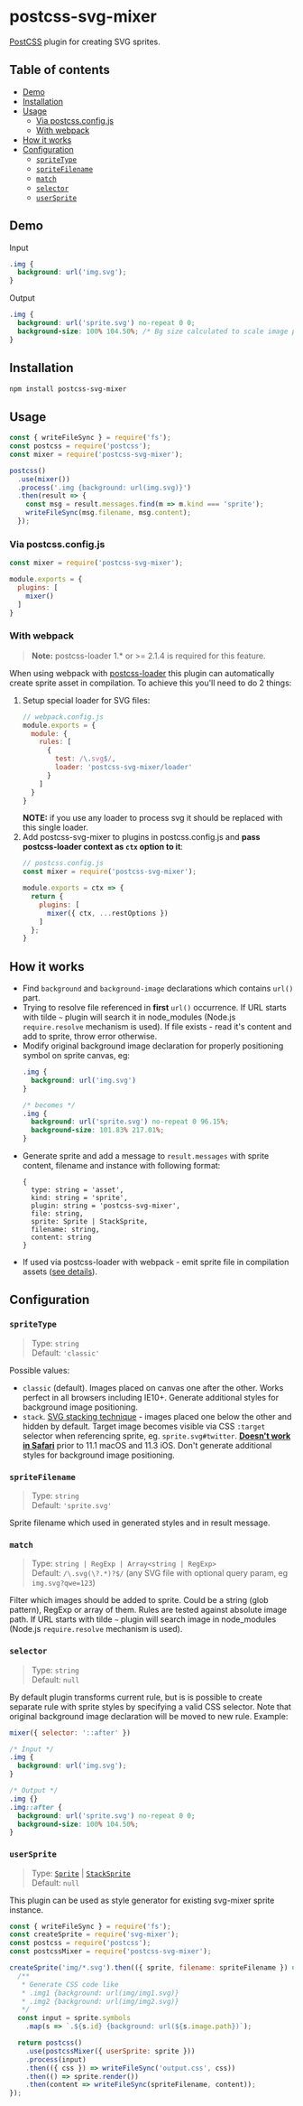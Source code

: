 # postcss-svg-mixer

[PostCSS](https://github.com/postcss/postcss) plugin for creating SVG sprites.

## Table of contents

- [Demo](#demo)
- [Installation](#installation)
- [Usage](#usage)
  - [Via postcss.config.js](#via-postcss.config.js)
  - [With webpack](#using-with-webpack)
- [How it works](#how-it-works)
- [Configuration](#configuration)
  - [`spriteType`](#spriteType)
  - [`spriteFilename`](#spriteFilename)
  - [`match`](#match)
  - [`selector`](#selector)
  - [`userSprite`](#userSprite)

## Demo

Input
```css
.img {
  background: url('img.svg');
}
```

Output
```css
.img {
  background: url('sprite.svg') no-repeat 0 0;
  background-size: 100% 104.50%; /* Bg size calculated to scale image proportionally */
}
```

## Installation

```sh
npm install postcss-svg-mixer
```

## Usage

```js
const { writeFileSync } = require('fs');
const postcss = require('postcss');
const mixer = require('postcss-svg-mixer');

postcss()
  .use(mixer())
  .process('.img {background: url(img.svg)}')
  .then(result => {
    const msg = result.messages.find(m => m.kind === 'sprite');
    writeFileSync(msg.filename, msg.content);
  });
```

### Via postcss.config.js

```js
const mixer = require('postcss-svg-mixer');

module.exports = {
  plugins: [
    mixer()
  ]
}
```

<a id="using-with-webpack"></a>
### With webpack

> **Note:** postcss-loader 1.* or >= 2.1.4 is required for this feature.

When using webpack with [postcss-loader](https://github.com/postcss/postcss-loader)
this plugin can automatically create sprite asset in compilation. To achieve this 
you'll need to do 2 things:

1. Setup special loader for SVG files:
   ```js
   // webpack.config.js
   module.exports = {
     module: {
       rules: [
         {
           test: /\.svg$/,
           loader: 'postcss-svg-mixer/loader'
         }
       ]
     }
   }
   ```
   **NOTE:** if you use any loader to process svg it should be replaced with this
   single loader.
2. Add postcss-svg-mixer to plugins in postcss.config.js and **pass postcss-loader 
   context as `ctx` option to it**:
   ```js
   // postcss.config.js
   const mixer = require('postcss-svg-mixer');

   module.exports = ctx => {
     return {
       plugins: [
         mixer({ ctx, ...restOptions })
       ]
     };
   }
   ```

## How it works

- Find `background` and `background-image` declarations which contains `url()` part.
- Trying to resolve file referenced in **first** `url()` occurrence. If URL starts 
  with tilde `~` plugin will search it in node_modules (Node.js `require.resolve` mechanism is used).
  If file exists - read it's content and add to sprite, throw error otherwise.
- Modify original background image declaration for properly positioning symbol on sprite canvas, eg:
  ```css
  .img {
    background: url('img.svg')
  }

  /* becomes */
  .img {
    background: url('sprite.svg') no-repeat 0 96.15%;
    background-size: 101.83% 217.01%;
  }
  ```
- Generate sprite and add a message to `result.messages` with sprite content, 
  filename and instance with following format:
  ```
  {
    type: string = 'asset',
    kind: string = 'sprite',
    plugin: string = 'postcss-svg-mixer',
    file: string,
    sprite: Sprite | StackSprite,
    filename: string,
    content: string
  }
  ```
- If used via postcss-loader with webpack - emit sprite file in compilation 
  assets ([see details](#using-with-webpack)).

## Configuration

### `spriteType`

> Type: `string`<br>
> Default: `'classic'`

Possible values:
- `classic` (default). Images placed on canvas one after the other. Works perfect 
   in all browsers including IE10+. Generate additional styles for background image positioning.
- `stack`. [SVG stacking technique](https://css-tricks.com/svg-fragment-identifiers-work/#article-header-id-4) - 
   images placed one below the other and hidden by default. Target image becomes 
   visible via CSS `:target` selector when referencing sprite, eg. `sprite.svg#twitter`.
   **[Doesn't work in Safari](https://caniuse.com/#search=svg%20fragment)** prior to 
   11.1 macOS and 11.3 iOS. Don't generate additional styles for background image positioning.

### `spriteFilename`

> Type: `string`<br>
> Default: `'sprite.svg'`

Sprite filename which used in generated styles and in result message. 

### `match`

> Type: `string | RegExp | Array<string | RegExp>`<br>
> Default: `/\.svg(\?.*)?$/` (any SVG file with optional query param, eg `img.svg?qwe=123`)

Filter which images should be added to sprite. Could be a string (glob pattern), 
RegExp or array of them. Rules are tested against absolute image path. If URL 
starts with tilde `~` plugin will search image in node_modules (Node.js 
`require.resolve` mechanism is used).

### `selector`

> Type: `string`<br>
> Default: `null`

By default plugin transforms current rule, but is is possible to create 
separate rule with sprite styles by specifying a valid CSS selector. Note that 
original background image declaration will be moved to new rule. Example:

```js
mixer({ selector: '::after' })
```

```css
/* Input */
.img {
  background: url('img.svg');
}

/* Output */
.img {}
.img::after {
  background: url('sprite.svg') no-repeat 0 0;
  background-size: 100% 104.50%;
}
```

### `userSprite`

> Type: [`Sprite`](https://github.com/kisenka/svg-mixer/blob/master/packages/svg-mixer/lib/sprite.js) |
[`StackSprite`](https://github.com/kisenka/svg-mixer/blob/master/packages/svg-mixer/lib/stack-sprite.js)<br>
> Default: `null`

This plugin can be used as style generator for existing svg-mixer sprite instance.

```js
const { writeFileSync } = require('fs');
const createSprite = require('svg-mixer');
const postcss = require('postcss');
const postcssMixer = require('postcss-svg-mixer');

createSprite('img/*.svg').then(({ sprite, filename: spriteFilename }) => {
  /**
   * Generate CSS code like
   * .img1 {background: url(img/img1.svg)}
   * .img2 {background: url(img/img2.svg)}
   */
  const input = sprite.symbols
    .map(s => `.${s.id} {background: url(${s.image.path})`);

  return postcss()
    .use(postcssMixer({ userSprite: sprite }))
    .process(input)
    .then(({ css }) => writeFileSync('output.css', css))
    .then(() => sprite.render())
    .then(content => writeFileSync(spriteFilename, content));
});
``` 
